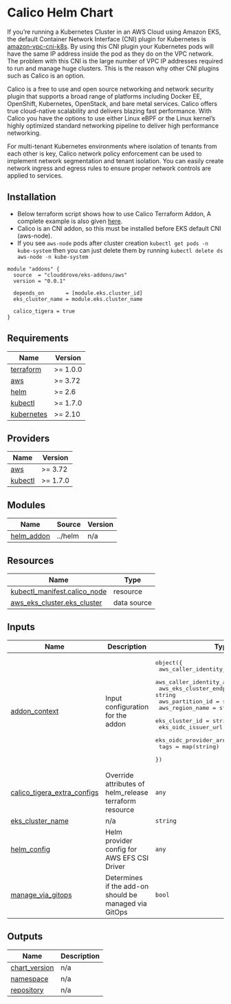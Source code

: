 # Calico Helm Chart

If you’re running a Kubernetes Cluster in an AWS Cloud using Amazon EKS, the default Container Network Interface (CNI) plugin for Kubernetes is  [amazon-vpc-cni-k8s](https://github.com/aws/amazon-vpc-cni-k8s). By using this CNI plugin your Kubernetes pods will have the same IP address inside the pod as they do on the VPC network. The problem with this CNI is the large number of VPC IP addresses required to run and manage huge clusters. This is the reason why other CNI plugins such as Calico is an option.


Calico is a free to use and open source networking and network security plugin that supports a broad range of platforms including Docker EE, OpenShift, Kubernetes, OpenStack, and bare metal services. Calico offers true cloud-native scalability and delivers blazing fast performance. With Calico you have the options to use either Linux eBPF or the Linux kernel’s highly optimized standard networking pipeline to deliver high performance networking.

For multi-tenant Kubernetes environments where isolation of tenants from each other is key, Calico network policy enforcement can be used to implement network segmentation and tenant isolation. You can easily create network ingress and egress rules to ensure proper network controls are applied to services.

## Installation
- Below terraform script shows how to use Calico Terraform Addon, A complete example is also given [here](https://github.com/clouddrove/terraform-helm-eks-addons/blob/master/_examples/complete/main.tf).
- Calico is an CNI addon, so this must be installed before EKS default CNI (aws-node).
- If you see `aws-node` pods after cluster creation `kubectl get pods -n kube-system` then you can just delete them by running `kubectl delete ds aws-node -n kube-system`

```hcl
module "addons" {
  source  = "clouddrove/eks-addons/aws"
  version = "0.0.1"

  depends_on       = [module.eks.cluster_id]
  eks_cluster_name = module.eks.cluster_name

  calico_tigera = true
}
```

<!-- BEGINNING OF PRE-COMMIT-TERRAFORM DOCS HOOK -->
## Requirements

| Name | Version |
|------|---------|
| <a name="requirement_terraform"></a> [terraform](#requirement\_terraform) | >= 1.0.0 |
| <a name="requirement_aws"></a> [aws](#requirement\_aws) | >= 3.72 |
| <a name="requirement_helm"></a> [helm](#requirement\_helm) | >= 2.6 |
| <a name="requirement_kubectl"></a> [kubectl](#requirement\_kubectl) | >= 1.7.0 |
| <a name="requirement_kubernetes"></a> [kubernetes](#requirement\_kubernetes) | >= 2.10 |

## Providers

| Name | Version |
|------|---------|
| <a name="provider_aws"></a> [aws](#provider\_aws) | >= 3.72 |
| <a name="provider_kubectl"></a> [kubectl](#provider\_kubectl) | >= 1.7.0 |

## Modules

| Name | Source | Version |
|------|--------|---------|
| <a name="module_helm_addon"></a> [helm\_addon](#module\_helm\_addon) | ../helm | n/a |

## Resources

| Name | Type |
|------|------|
| [kubectl_manifest.calico_node](https://registry.terraform.io/providers/gavinbunney/kubectl/latest/docs/resources/manifest) | resource |
| [aws_eks_cluster.eks_cluster](https://registry.terraform.io/providers/hashicorp/aws/latest/docs/data-sources/eks_cluster) | data source |

## Inputs

| Name | Description | Type | Default | Required |
|------|-------------|------|---------|:--------:|
| <a name="input_addon_context"></a> [addon\_context](#input\_addon\_context) | Input configuration for the addon | <pre>object({<br/>    aws_caller_identity_account_id = string<br/>    aws_caller_identity_arn        = string<br/>    aws_eks_cluster_endpoint       = string<br/>    aws_partition_id               = string<br/>    aws_region_name                = string<br/>    eks_cluster_id                 = string<br/>    eks_oidc_issuer_url            = string<br/>    eks_oidc_provider_arn          = string<br/>    tags                           = map(string)<br/>  })</pre> | n/a | yes |
| <a name="input_calico_tigera_extra_configs"></a> [calico\_tigera\_extra\_configs](#input\_calico\_tigera\_extra\_configs) | Override attributes of helm\_release terraform resource | `any` | `{}` | no |
| <a name="input_eks_cluster_name"></a> [eks\_cluster\_name](#input\_eks\_cluster\_name) | n/a | `string` | `""` | no |
| <a name="input_helm_config"></a> [helm\_config](#input\_helm\_config) | Helm provider config for AWS EFS CSI Driver | `any` | `{}` | no |
| <a name="input_manage_via_gitops"></a> [manage\_via\_gitops](#input\_manage\_via\_gitops) | Determines if the add-on should be managed via GitOps | `bool` | `false` | no |

## Outputs

| Name | Description |
|------|-------------|
| <a name="output_chart_version"></a> [chart\_version](#output\_chart\_version) | n/a |
| <a name="output_namespace"></a> [namespace](#output\_namespace) | n/a |
| <a name="output_repository"></a> [repository](#output\_repository) | n/a |
<!-- END OF PRE-COMMIT-TERRAFORM DOCS HOOK -->
